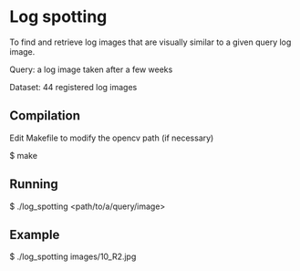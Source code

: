 # Log spotting

To find and retrieve log images that are visually similar to a given query log image.

Query: a log image taken after a few weeks

Dataset: 44 registered log images

## Compilation

Edit Makefile to modify the opencv path (if necessary)

$ make

## Running

$ ./log_spotting <path/to/a/query/image>

## Example

$ ./log_spotting images/10_R2.jpg
